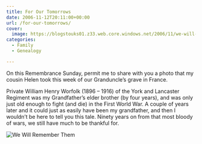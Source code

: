 ```yaml
---
title: For Our Tomorrows
date: 2006-11-12T20:11:00+00:00
url: /for-our-tomorrows/
cover: 
  image: https://blogstouks01.z33.web.core.windows.net/2006/11/we-will-remember-them_295407300_o-1.jpg
categories:
  - Family
  - Genealogy

---
```

On this Remembrance Sunday, permit me to share with you a photo that my cousin Helen took this week of our Granduncle’s grave in France.

Private William Henry Worfolk (1896 – 1916) of the York and Lancaster Regiment was my Grandfather’s elder brother (by four years), and was only just old enough to fight (and die) in the First World War. A couple of years later and it could just as easily have been my grandfather, and then I wouldn’t be here to tell you this tale. Ninety years on from that most bloody of wars, we still have much to be thankful for.

![We Will Remember Them](https://blogstouks01.z33.web.core.windows.net/2023/08/we-will-remember-them_295407300_o.jpg)